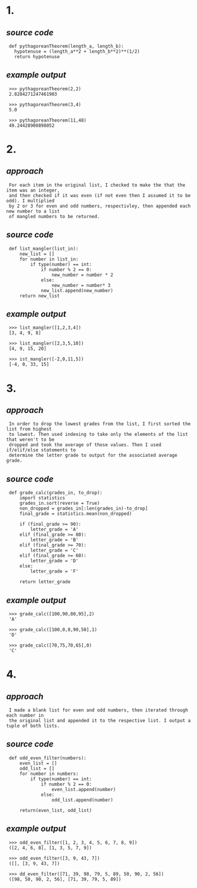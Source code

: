 # 1. 
## *source code*

     def pythagoreanTheorem(length_a, length_b):
       hypotenuse = (length_a**2 + length_b**2)**(1/2)
       return hypotenuse
    
## *example output*

     >>> pythagoreanTheorem(2,2)
     2.8284271247461903
     
     >>> pythagoreanTheorem(3,4) 
     5.0

     >>> pythagoreanTheorem(11,48)
     49.24428900898052
          

# 2. 

## *approach*

     For each item in the original list, I checked to make the that the item was an integer,
     and then checked if it was even (if not even then I assumed it to be odd). I multiplied 
     by 2 or 3 for even and odd numbers, respectivley, then appended each new number to a list
     of mangled numbers to be returned.

## *source code*

     def list_mangler(list_in):
         new_list = []
         for number in list_in:
             if type(number) == int:
                 if number % 2 == 0:
                     new_number = number * 2
                 else:
                     new_number = number* 3
                 new_list.append(new_number)
         return new_list
    
## *example output*  

     >>> list_mangler([1,2,3,4])
     [3, 4, 9, 8]

     >>> list_mangler([2,3,5,10])
     [4, 9, 15, 20]

     >>> ist_mangler([-2,0,11,5])
     [-4, 0, 33, 15]

# 3. 

## *approach* 

     In order to drop the lowest grades from the list, I first sorted the list from highest 
     to lowest. Then used indexing to take only the elements of the list that weren't to be 
     dropped and took the average of those values. Then I used if/elif/else statements to 
     determine the letter grade to output for the associated average grade.

## *source code*

     def grade_calc(grades_in, to_drop):
         import statistics
         grades_in.sort(reverse = True)
         non_dropped = grades_in[:len(grades_in)-to_drop]
         final_grade = statistics.mean(non_dropped)

         if (final_grade >= 90):
             letter_grade = 'A'
         elif (final_grade >= 80):
             letter_grade = 'B'
         elif (final_grade >= 70):
             letter_grade = 'C'
         elif (final_grade >= 60):
             letter_grade = 'D'
         else:
             letter_grade = 'F'

         return letter_grade

## *example output*  

     >>> grade_calc([100,90,80,95],2)
     'A'

     >>> grade_calc([100,0,0,90,50],1)
     'D'

     >>> grade_calc([70,75,70,65],0)
     'C'

# 4. 
## *approach*

     I made a blank list for even and odd numbers, then iterated through each number in 
     the original list and appended it to the respective list. I output a tuple of both lists.

## *source code*

     def odd_even_filter(numbers):
         even_list = []
         odd_list = []
         for number in numbers:
             if type(number) == int:
                 if number % 2 == 0:
                     even_list.append(number)
                 else:
                     odd_list.append(number)

         return(even_list, odd_list)
    
## *example output*  

     >>> odd_even_filter([1, 2, 3, 4, 5, 6, 7, 8, 9])
     ([2, 4, 6, 8], [1, 3, 5, 7, 9])

     >>> odd_even_filter([3, 9, 43, 7])
     ([], [3, 9, 43, 7])

     >>> dd_even_filter([71, 39, 98, 79, 5, 89, 50, 90, 2, 56])
     ([98, 50, 90, 2, 56], [71, 39, 79, 5, 89])
